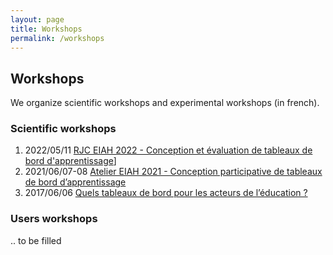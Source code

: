 ```yaml
---
layout: page
title: Workshops
permalink: /workshops
---
```

## Workshops

We organize scientific workshops and experimental workshops (in french).


### Scientific workshops
1. 2022/05/11 [RJC EIAH 2022 - Conception et évaluation de tableaux de bord d'apprentissage](https://padlad.github.io/RJC-EIAH2022/)]
2. 2021/06/07-08 [Atelier EIAH 2021 - Conception participative de tableaux de bord d’apprentissage](https://padlad.github.io/EIAH2021/)
2. 2017/06/06 [Quels tableaux de bord pour les acteurs de l’éducation ?](https://tbeiah17.wordpress.com/)

### Users workshops
.. to be filled
